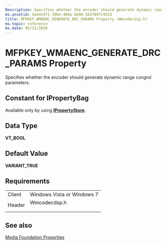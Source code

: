 ```yaml
---
Description: Specifies whether the encoder should generate dynamic range congrol parameters.
ms.assetid: 4ae424f1-10be-466a-8a98-163789fc9553
title: MFPKEY_WMAENC_GENERATE_DRC_PARAMS Property (Wmcodecdsp.h)
ms.topic: reference
ms.date: 05/31/2018
---
```


# MFPKEY\_WMAENC\_GENERATE\_DRC\_PARAMS Property

Specifies whether the encoder should generate dynamic range congrol parameters.

## Constant for IPropertyBag

Available only by using [**IPropertyStore**](https://msdn.microsoft.com/library/Bb761474(v=VS.85).aspx).

## Data Type

**VT\_BOOL**

## Default Value

**VARIANT\_TRUE**

## Requirements



|                   |                                                                                         |
|-------------------|-----------------------------------------------------------------------------------------|
| Client<br/> | Windows Vista or Windows 7<br/>                                                   |
| Header<br/> | <dl> <dt>Wmcodecdsp.h</dt> </dl> |



## See also

<dl> <dt>

[Media Foundation Properties](media-foundation-properties.md)
</dt> </dl>

 

 





